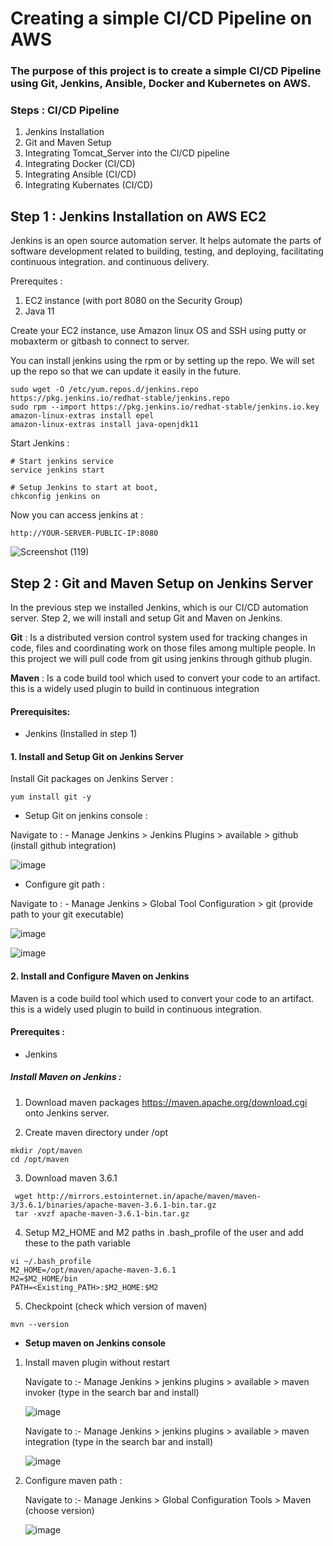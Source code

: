 # Creating a simple CI/CD Pipeline on AWS 

### The purpose of this project is to create a simple CI/CD Pipeline using Git, Jenkins, Ansible, Docker and Kubernetes on AWS.

### Steps : CI/CD Pipeline

1. Jenkins Installation
2. Git and Maven Setup
3. Integrating Tomcat_Server into the CI/CD pipeline
4. Integrating Docker (CI/CD)
5. Integrating Ansible (CI/CD)
6. Integrating Kubernates (CI/CD)


## Step 1 : Jenkins Installation on AWS EC2

Jenkins is an open source automation server. It helps automate the parts of software development related to building, testing, and deploying, facilitating continuous integration. and continuous delivery.

Prerequites :

1.  EC2 instance (with port 8080 on the Security Group)
2.  Java 11

Create your EC2 instance, use Amazon linux OS and SSH using putty or mobaxterm or gitbash to connect to server.

You can install jenkins using the rpm or by setting up the repo. We will set up the repo so that we can update it easily in the future.

```
sudo wget -O /etc/yum.repos.d/jenkins.repo https://pkg.jenkins.io/redhat-stable/jenkins.repo
sudo rpm --import https://pkg.jenkins.io/redhat-stable/jenkins.io.key
amazon-linux-extras install epel 
amazon-linux-extras install java-openjdk11

```

Start Jenkins :

```
# Start jenkins service
service jenkins start

# Setup Jenkins to start at boot,
chkconfig jenkins on
```

Now you can access jenkins at :
```
http://YOUR-SERVER-PUBLIC-IP:8080
```
![Screenshot (119)](https://github.com/Siphozenzile/Cloud-and-DevOps-Projects/assets/161639765/978503ec-2cf1-4f9c-bf8e-d72a246d839b)



## Step 2 : Git and Maven Setup on Jenkins Server

In the previous step we installed Jenkins, which is our CI/CD automation server. Step 2, we will install and setup Git and Maven on Jenkins. 

**Git** : Is a distributed version control system used for tracking changes in code, files and coordinating work on those files among multiple people. In this project we will pull code from git using jenkins through github plugin.
  
**Maven** : Is a code build tool which used to convert your code to an artifact. this is a widely used plugin to build in continuous integration

#### Prerequisites:
 - Jenkins (Installed in step 1)

#### 1. Install and Setup Git on Jenkins Server

Install Git packages on Jenkins Server :
```
yum install git -y
```

- Setup Git on jenkins console :

Navigate to : - Manage Jenkins > Jenkins Plugins > available > github (install github integration)


![image](https://github.com/Siphozenzile/Cloud-and-DevOps-Projects/assets/161639765/0e18b5ff-3124-4649-b06b-2140f3502cd0)



- Configure git path :

Navigate to : - Manage Jenkins > Global Tool Configuration > git (provide path to your git executable)


![image](https://github.com/Siphozenzile/Cloud-and-DevOps-Projects/assets/161639765/3705e3a2-0ef3-4fd1-839e-a222e2832bff)


![image](https://github.com/Siphozenzile/Cloud-and-DevOps-Projects/assets/161639765/e5091ffd-e4c0-4efa-a566-c59114a401a3)




#### 2. Install and Configure Maven on Jenkins

Maven is a code build tool which used to convert your code to an artifact. this is a widely used plugin to build in continuous integration.

#### Prerequites :
- Jenkins

##### Install Maven on Jenkins :

1. Download maven packages https://maven.apache.org/download.cgi onto Jenkins server.
   
2. Create maven directory under /opt
```
mkdir /opt/maven
cd /opt/maven
```

3.  Download maven 3.6.1
```
 wget http://mirrors.estointernet.in/apache/maven/maven-3/3.6.1/binaries/apache-maven-3.6.1-bin.tar.gz
 tar -xvzf apache-maven-3.6.1-bin.tar.gz
```

4. Setup M2_HOME and M2 paths in .bash_profile of the user and add these to the path variable
```
vi ~/.bash_profile
M2_HOME=/opt/maven/apache-maven-3.6.1
M2=$M2_HOME/bin
PATH=<Existing_PATH>:$M2_HOME:$M2
```

5. Checkpoint (check which version of maven)
```
mvn --version
```



 - **Setup maven on Jenkins console**

1. Install maven plugin without restart

   Navigate to :- Manage Jenkins > jenkins plugins > available > maven invoker (type in the search bar and install)

   ![image](https://github.com/Siphozenzile/Cloud-and-DevOps-Projects/assets/161639765/d1617726-8d3b-48df-b41b-d79737980ca7)

   Navigate to :- Manage Jenkins > jenkins plugins > available > maven integration (type in the search bar and install)

   ![image](https://github.com/Siphozenzile/Cloud-and-DevOps-Projects/assets/161639765/c476ec0e-4a09-4333-a0e1-5352ca3750aa)


2. Configure maven path :

   Navigate to :- Manage Jenkins > Global Configuration Tools > Maven (choose version)

   ![image](https://github.com/Siphozenzile/Cloud-and-DevOps-Projects/assets/161639765/ef66621b-fe53-4855-b00a-14d56c4ed35a)










           
